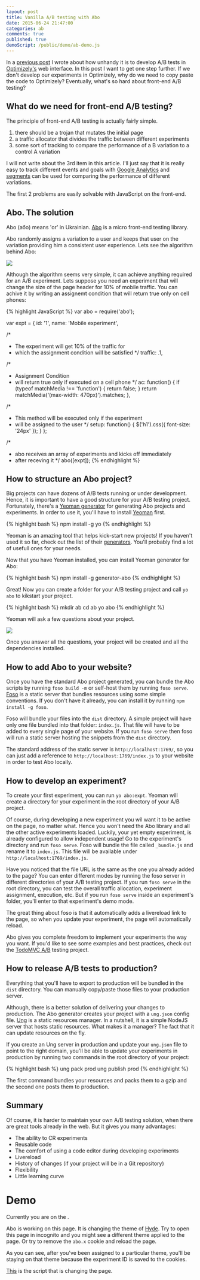```yaml
---
layout: post
title: Vanilla A/B testing with Abo
date: 2015-06-24 21:47:00
categories: ab
comments: true
published: true
demoScript: /public/demo/ab-demo.js
---
```



In a [previous post](http://www.kochan.io/ab/2015/05/22/coding-ab-tests-effectively.html) I wrote about how unhandy it is to develop A/B tests in [Optimizely's][opt] web interface. In this post I want to get one step further. If we don't develop our experiments in Optimizely, why do we need to copy paste the code to Optimizely? Eventually, what's so hard about front-end A/B testing?


## What do we need for front-end A/B testing?

The principle of front-end A/B testing is actually fairly simple.

1. there should be a trojan that mutates the initial page
2. a traffic allocator that divides the traffic between different experiments
3. some sort of tracking to compare the performance of a B variation to a control A variation

I will not write about the 3rd item in this article. I'll just say that it is really easy to track different events and goals with [Google Analytics][] and [segments][] can be used for comparing the performance of different variations.

The first 2 problems are easily solvable with JavaScript on the front-end.


## Abo. The solution

Abo (або) means 'or' in Ukrainian. [Abo][] is a micro front-end testing library.

Abo randomly assigns a variation to a user and keeps that user on the variation providing him a consistent user experience. Lets see the algorithm behind Abo:

![](//i.imgur.com/1L9LgMc.png)

Although the algorithm seems very simple, it can achieve anything required for an A/B experiment. Lets suppose you need an experiment that will change the size of the page header for 10% of mobile traffic. You can achive it by writing an assignemt condition that will return true only on cell phones:

{% highlight JavaScript %}
var abo = require('abo');

var expt = {
  id: '1',
  name: 'Mobile experiment',

  /*
   * The experiment will get 10% of the traffic for
   * which the assignment condition will be satisfied
   */
  traffic: .1,

  /*
   * Assignment Condition
   * will return true only if executed on a cell phone
   */
  ac: function() {
    if (typeof matchMedia !== 'function') {
      return false;
    }
    return matchMedia('(max-width: 470px)').matches;
  },

  /*
   * This method will be executed only if the experiment
   * will be assigned to the user
   */
  setup: function() {
    $('h1').css({
      font-size: '24px'
    });
  }
};

/*
 * abo receives an array of experiments and kicks off immediately
 * after receving it
 */
abo([expt]);
{% endhighlight %}


## How to structure an Abo project?

Big projects can have dozens of A/B tests running or under development. Hence, it is important to have a good structure for your A/B testing project. Fortunately, there's a [Yeoman generator][abo-generator] for generating Abo projects and experiments. In order to use it, you'll have to install [Yeoman][] first.

{% highlight bash %}
npm install -g yo
{% endhighlight %}

Yeoman is an amazing tool that helps kick-start new projects! If you haven't used it so far, check out the list of their [generators][]. You'll probably find a lot of usefull ones for your needs.

Now that you have Yeoman installed, you can install Yeoman generator for Abo:

{% highlight bash %}
npm install -g generator-abo
{% endhighlight %}

Great! Now you can create a folder for your A/B testing project and call `yo abo` to kikstart your project.

{% highlight bash %}
mkdir ab
cd ab
yo abo
{% endhighlight %}

Yeoman will ask a few questions about your project.

![](http://i.imgur.com/a3XrIf4.png)

Once you answer all the questions, your project will be created and all the dependencies installed.


## How to add Abo to your website?

Once you have the standard Abo project generated, you can bundle the Abo scripts by running `foso build -m` or self-host them by running `foso serve`. [Foso][] is a static server that bundles resources using some simple conventions. If you don't have it already, you can install it by running `npm install -g foso`.

Foso will bundle your files into the `dist` directory. A simple project will have only one file bundled into that folder: `index.js`. That file will have to be added to every single page of your website. If you run `foso serve` then foso will run a static server hosting the snippets from the `dist` directory.

The standard address of the static server is `http://localhost:1769/`, so you can just add a reference to `http://localhost:1769/index.js` to your website in order to test Abo locally.


## How to develop an experiment?

To create your first experiment, you can run `yo abo:expt`. Yeoman will create a directory for your experiment in the root directory of your A/B project.

Of course, during developing a new experiment you wil want it to be active on the page, no matter what. Hence you won't need the Abo library and all the other active experiments loaded. Luckily, your yet empty experiment, is already configured to allow independent usage! Go to the experiment's directory and run `foso serve`. Foso will bundle the file called `_bundle.js` and rename it to `index.js`. This file will be available under `http://localhost:1769/index.js`.

Have you noticed that the file URL is the same as the one you already added to the page? You can enter different modes by running the foso server in different directories of your A/B testing project. If you run `foso serve` in the root directory, you can test the overall traffic allocation, experiment assignment, execution, etc. But if you run `foso serve` inside an experiment's folder, you'll enter to that experiment's demo mode.

The great thing about foso is that it automatically adds a livereload link to the page, so when you update your experiment, the page will automatically reload.

Abo gives you complete freedom to implement your experiments the way you want. If you'd like to see some examples and best practices, check out the [TodoMVC A/B][todo-ab] testing project.


## How to release A/B tests to production?

Everything that you'll have to export to production will be bundled in the `dist` directory. You can manually copy/paste those files to your production server.

Although, there is a better solution of delivering your changes to production. The Abo generator creates your project with a `ung.json` config file. [Ung][] is a static resources manager. In a nutshell, it is a simple NodeJS server that hosts static resources. What makes it a manager? The fact that it can update resources on the fly.

If you create an Ung server in production and update your `ung.json` file to point to the right domain, you'll be able to update your experiments in production by running two commands in the root directory of your project:

{% highlight bash %}
ung pack prod
ung publish prod
{% endhighlight %}

The first command bundles your resources and packs them to a gzip and the second one posts them to production.

## Summary

Of course, it is harder to maintain your own A/B testing solution, when there are great tools already in the web. But it gives you many advantages:

* The ability to CR experiments
* Reusable code
* The comfort of using a code editor during developing experiments
* Livereload
* History of changes (if your project will be in a Git repository)
* Flexibility
* Little learning curve


# Demo

Currently you are on the <strong id="theme-name"></strong>.

Abo is working on this page. It is changing the theme of [Hyde][]. Try to open this page in incognito and you might see a different theme applied to the page. Or try to remove the `abo.x` cookie and reload the page.

As you can see, after you've been assigned to a particular theme, you'll be staying on that theme because the experiment ID is saved to the cookies.

[This]({{site.github_repository}}/blob/master/public/demo/ab-demo.js) is the script that is changing the page.


[opt]: https://www.optimizely.com/
[Google Analytics]: http://www.google.com/analytics/
[segments]: https://support.google.com/analytics/answer/3123951?hl=en
[abo]: https://github.com/abojs/abo
[abo-demo]: https://github.com/abojs/abo-demo
[abo-generator]: https://github.com/abojs/generator-abo
[yeoman]: http://yeoman.io/
[generators]: http://yeoman.io/generators/
[foso]: https://github.com/fosojs/foso
[todo-ab]: https://github.com/abojs/todomvc-ab
[ung]: https://github.com/zkochan/ung
[hyde]: https://github.com/poole/hyde
